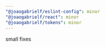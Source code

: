 ```yaml
---
"@joaogabrielf/eslint-config": minor
"@joaogabrielf/react": minor
"@joaogabrielf/tokens": minor
---
```


small fixes
